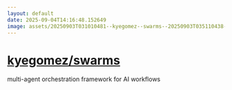 ```yaml
---
layout: default
date: 2025-09-04T14:16:48.152649
image: assets/20250903T031010481--kyegomez--swarms--20250903T035110438--cropped.png
---
```


# [kyegomez/swarms](https://github.com/kyegomez/swarms)

multi-agent orchestration framework for AI workflows

